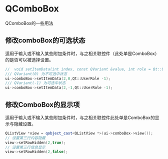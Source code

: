 # QComboBox

QComboBox的一些用法

## 修改comboBox的可选状态

适用于输入或不输入某些附加条件时，与之相关联控件（此处单是ComboBox）的是否可以被选择设置。

```C++
//  void setItemData(int index, const QVariant &value, int role = Qt::UserRole);
/// QVariant(0) 为不可选中状态
ui->comboBox->setItemData(2,0,Qt::UserRole -1);
/// QVariant(-1) 为可选中状态
ui->comboBox->setItemData(2,-1,Qt::UserRole -1);
```

## 修改ComboBox的显示项

适用于输入或不输入某些附加条件时，与之相关联控件此处单是ComboBox的显示与隐藏设置。

```c++
QListView *view = qobject_cast<QListView *>(ui->comboBox->view());
// 设置第三行内容隐藏
view->setRowHidden(2,true);
// 设置第三行信息显示
view->setRowHidden(2,false);
```
